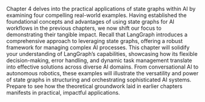 Chapter 4 delves into the practical applications of state graphs within AI by examining four compelling real-world examples.  Having established the foundational concepts and advantages of using state graphs for AI workflows in the previous chapters, we now shift our focus to demonstrating their tangible impact.  Recall that LangGraph introduces a comprehensive approach to leveraging state graphs, offering a robust framework for managing complex AI processes. This chapter will solidify your understanding of LangGraph’s capabilities, showcasing how its flexible decision-making, error handling, and dynamic task management translate into effective solutions across diverse AI domains.  From conversational AI to autonomous robotics, these examples will illustrate the versatility and power of state graphs in structuring and orchestrating sophisticated AI systems. Prepare to see how the theoretical groundwork laid in earlier chapters manifests in practical, impactful applications.
